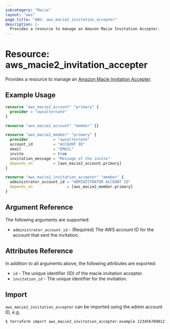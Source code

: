 ```yaml
---
subcategory: "Macie"
layout: "aws"
page_title: "AWS: aws_macie2_invitation_accepter"
description: |-
  Provides a resource to manage an Amazon Macie Invitation Accepter.
---
```


# Resource: aws_macie2_invitation_accepter

Provides a resource to manage an [Amazon Macie Invitation Accepter](https://docs.aws.amazon.com/macie/latest/APIReference/invitations-accept.html).

## Example Usage

```terraform
resource "aws_macie2_account" "primary" {
  provider = "awsalternate"
}

resource "aws_macie2_account" "member" {}

resource "aws_macie2_member" "primary" {
  provider           = "awsalternate"
  account_id         = "ACCOUNT ID"
  email              = "EMAIL"
  invite             = true
  invitation_message = "Message of the invite"
  depends_on         = [aws_macie2_account.primary]
}

resource "aws_macie2_invitation_accepter" "member" {
  administrator_account_id = "ADMINISTRATOR ACCOUNT ID"
  depends_on               = [aws_macie2_member.primary]
}
```

## Argument Reference

The following arguments are supported:

* `administrator_account_id` - (Required) The AWS account ID for the account that sent the invitation.

## Attributes Reference

In addition to all arguments above, the following attributes are exported:

* `id` - The unique identifier (ID) of the macie invitation accepter.
* `invitation_id` - The unique identifier for the invitation.

## Import

`aws_macie2_invitation_accepter` can be imported using the admin account ID, e.g.

```
$ terraform import aws_macie2_invitation_accepter.example 123456789012
```
